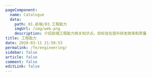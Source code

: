 ```yaml
---
pageComponent:
  name: Catalogue
  data:
    path: 01.前端/03.工程能力
    imgUrl: /img/web.png
    description: 介绍前端工程能力相关知识点，目标旨在提升研发效率和质量
title: 工程能力
date: 2020-03-11 21:50:53
permalink: /fe/engineering/
sidebar: false
article: false
comment: false
editLink: false
---
```

